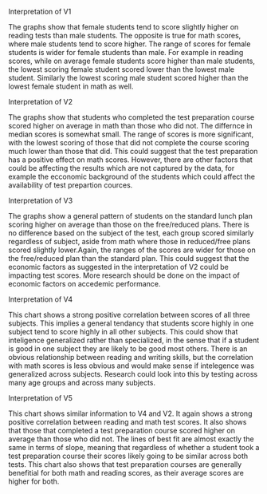 

Interpretation of V1

The graphs show that female students tend to score slightly higher on reading tests than male students. The opposite is true for math scores, where male students tend to score higher. 
The range of scores for female students is wider for female students than male. For example in reading scores, while on average female students score higher than male students, the 
lowest scoring female student scored lower than the lowest male student. Similarly the lowest scoring male student scored higher than the lowest female student in math as well. 

Interpretation of V2

The graphs show that students who completed the test preparation course scored higher on average in math  than those who did not. The differnce in median scores is somewhat small. The range of scores is 
more significant, with the lowest scoring of those that did not complete the course scoring much lower than those that did. This could suggest that the test preparation has a positive effect on math scores. 
However, there are other factors that could be affecting the results which are not captured by the data, for example the ecconomic background of the students which could affect the availability of test prepartion cources. 

Interpretation of V3

The graphs show a general pattern of students on the standard lunch plan scoring higher on average than those on the free/reduced plans. There is no difference based 
on the subject of the test, each group scored similarly regardless of subject, aside from math where those in reduced/free plans scored slightly lower.Again, the ranges 
of the scores are wider for those on the free/reduced plan than the standard plan. This could suggest that the economic factors as suggested in the interpretation of V2 
could be impacting test scores. More research should be done on the impact of economic factors on accedemic performance.

Interpretation of V4

This chart shows a strong positive correlation between scores of all three subjects. This implies a general tendancy that students score highly in one subject tend to score highly in all 
other subjects. This could show that inteligence generalized rather than specialized, in the sense that if a student is good in one subject they are likely to be good most others. There is 
an obvious relationship between reading and writing skills, but the correlation with math scores is less obvious and would make sense if intelegence was generalized across subjects. Research 
could look into this by testing across many age groups and across many subjects.

Interpretation of V5

This chart shows similar information to V4 and V2. It again shows a strong positive correlation between reading and math test scores. It also shows that those that completed a test preparation course 
scored higher on average than those who did not. The lines of best fit are almost exactly the same in terms of slope, meaning that regardless of whether a student took a test preparation course their 
scores likely going to be similar across both tests. This chart also shows that test preparation courses are generally benefitial for both math and reading scores, as their average scores are higher 
for both. 


